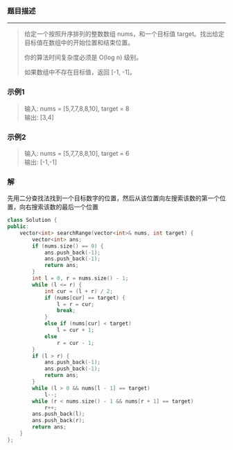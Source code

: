 ### 题目描述
***

> 给定一个按照升序排列的整数数组 nums，和一个目标值 target。找出给定目标值在数组中的开始位置和结束位置。
> 
> 你的算法时间复杂度必须是 O(log n) 级别。
> 
> 如果数组中不存在目标值，返回 [-1, -1]。

### 示例1
> 输入: nums = [5,7,7,8,8,10], target = 8  
> 输出: [3,4]

### 示例2
> 输入: nums = [5,7,7,8,8,10], target = 6  
> 输出: [-1,-1]

### 解
先用二分查找法找到一个目标数字的位置，然后从该位置向左搜索该数的第一个位置，向右搜索该数的最后一个位置
```C++
class Solution {
public:
    vector<int> searchRange(vector<int>& nums, int target) {
        vector<int> ans;
        if (nums.size() == 0) {
            ans.push_back(-1);
            ans.push_back(-1);
            return ans;
        }
        int l = 0, r = nums.size() - 1;
        while (l <= r) {
            int cur = (l + r) / 2;
            if (nums[cur] == target) {
                l = r = cur;
                break;
            }
            else if (nums[cur] < target)
                l = cur + 1;
            else
                r = cur - 1;
        }
        if (l > r) {
            ans.push_back(-1);
            ans.push_back(-1);
            return ans;
        }
        while (l > 0 && nums[l - 1] == target)
            l--;
        while (r < nums.size() - 1 && nums[r + 1] == target)
            r++;
        ans.push_back(l);
        ans.push_back(r);
        return ans;
    }
};
```